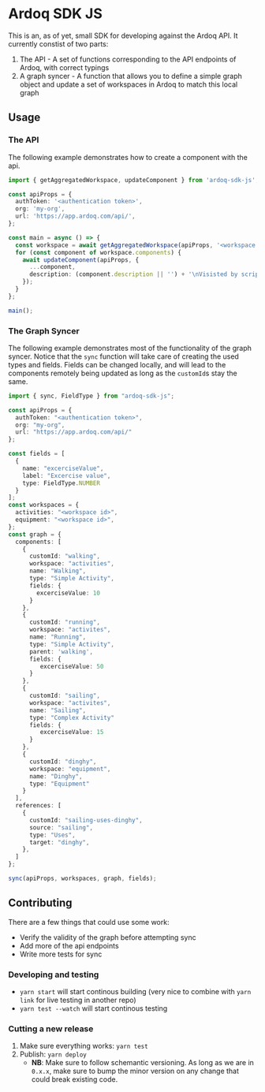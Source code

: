 # Ardoq SDK JS

This is an, as of yet, small SDK for developing against the Ardoq API.
It currently constist of two parts:

1.  The API - A set of functions corresponding to the API endpoints of Ardoq,
    with correct typings
2.  A graph syncer - A function that allows you to define a simple graph object
    and update a set of workspaces in Ardoq to match this local graph

## Usage

### The API

The following example demonstrates how to create a component with the api.

```typescript
import { getAggregatedWorkspace, updateComponent } from 'ardoq-sdk-js';

const apiProps = {
  authToken: '<authentication token>',
  org: 'my-org',
  url: 'https://app.ardoq.com/api/',
};

const main = async () => {
  const workspace = await getAggregatedWorkspace(apiProps, '<workspace id>');
  for (const component of workspace.components) {
    await updateComponent(apiProps, {
      ...component,
      description: (component.description || '') + '\nVisisted by script',
    });
  }
};

main();
```

### The Graph Syncer

The following example demonstrates most of the functionality of the graph
syncer. Notice that the `sync` function will take care of creating the used
types and fields. Fields can be changed locally, and will lead to the components
remotely being updated as long as the `customId`s stay the same.

```typescript
import { sync, FieldType } from "ardoq-sdk-js";

const apiProps = {
  authToken: "<authentication token>",
  org: "my-org",
  url: "https://app.ardoq.com/api/"
};

const fields = [
  {
    name: "excerciseValue",
    label: "Excercise value",
    type: FieldType.NUMBER
  }
];
const workspaces = {
  activities: "<workspace id>",
  equipment: "<workspace id>",
};
const graph = {
  components: [
    {
      customId: "walking",
      workspace: "activities",
      name: "Walking",
      type: "Simple Activity",
      fields: {
        excerciseValue: 10
      }
    },
    {
      customId: "running",
      workspace: "activites",
      name: "Running",
      type: "Simple Activity",
      parent: 'walking',
      fields: {
         excerciseValue: 50
      }
    },
    {
      customId: "sailing",
      workspace: "activites",
      name: "Sailing",
      type: "Complex Activity"
      fields: {
         excerciseValue: 15
      }
    },
    {
      customId: "dinghy",
      workspace: "equipment",
      name: "Dinghy",
      type: "Equipment"
    }
  ],
  references: [
    {
      customId: "sailing-uses-dinghy",
      source: "sailing",
      type: "Uses",
      target: "dinghy",
    },
  ]
};

sync(apiProps, workspaces, graph, fields);
```

## Contributing

There are a few things that could use some work:

- Verify the validity of the graph before attempting sync
- Add more of the api endpoints
- Write more tests for sync

### Developing and testing

- `yarn start` will start continous building (very nice to combine with
  `yarn link` for live testing in another repo)
- `yarn test --watch` will start continous testing

### Cutting a new release

1.  Make sure everything works: `yarn test`
2.  Publish: `yarn deploy`
    - **NB**: Make sure to follow schemantic versioning. As long as we are in
      `0.x.x`, make sure to bump the minor version on any change that could break
      existing code.
